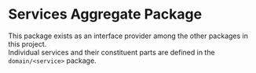 # Services Aggregate Package

This package exists as an interface provider among the other packages in this project.  
Individual services and their constituent parts are defined in the `domain/<service>` package.
